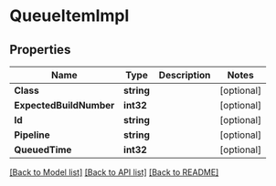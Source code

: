 # QueueItemImpl

## Properties

Name | Type | Description | Notes
------------ | ------------- | ------------- | -------------
**Class** | **string** |  | [optional] 
**ExpectedBuildNumber** | **int32** |  | [optional] 
**Id** | **string** |  | [optional] 
**Pipeline** | **string** |  | [optional] 
**QueuedTime** | **int32** |  | [optional] 

[[Back to Model list]](../README.md#documentation-for-models) [[Back to API list]](../README.md#documentation-for-api-endpoints) [[Back to README]](../README.md)


